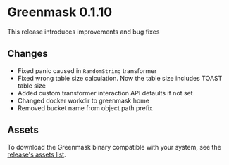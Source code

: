 # Greenmask 0.1.10

This release introduces improvements and bug fixes

## Changes

* Fixed panic caused in `RandomString` transformer
* Fixed wrong table size calculation. Now the table size includes TOAST table size
* Added custom transformer interaction API defaults if not set
* Changed docker workdir to greenmask home
* Removed bucket name from object path prefix

## Assets

To download the Greenmask binary compatible with your system, see
the [release's assets list](https://github.com/GreenmaskIO/greenmask/releases/tag/v0.1.10).
